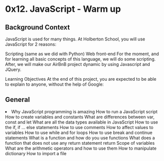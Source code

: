 <h1>0x12. JavaScript - Warm up</h1>

<h2>Background Context</h2>
JavaScript is used for many things. At Holberton School, you will use JavaScript for 2 reasons:

Scripting (same as we did with Python)
Web front-end
For the moment, and for learning all basic concepts of this language, we will do some scripting. After, we will make our AirBnB project dynamic by using Javascript and JQuery.


Learning Objectives
At the end of this project, you are expected to be able to explain to anyone, without the help of Google:

<h2>General</h2>
<li>
Why JavaScript programming is amazing
How to run a JavaScript script
How to create variables and constants
What are differences between var, const and let
What are all the data types available in JavaScript
How to use the if, if ... else statements
How to use comments
How to affect values to variables
How to use while and for loops
How to use break and continue statements
What is a function and how do you use functions
What does a function that does not use any return statement return
Scope of variables
What are the arithmetic operators and how to use them
How to manipulate dictionary
How to import a file
</li>